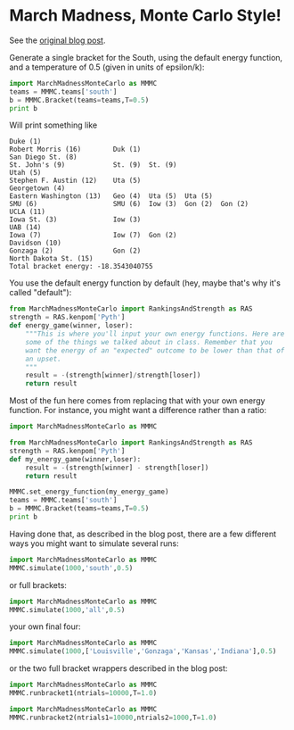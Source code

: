 March Madness, Monte Carlo Style!
=================================

See the [original blog post](http://www.mglerner.com/blog/?p=16).

Generate a single bracket for the South, using the default energy
function, and a temperature of 0.5 (given in units of epsilon/k):

```python
import MarchMadnessMonteCarlo as MMMC
teams = MMMC.teams['south']
b = MMMC.Bracket(teams=teams,T=0.5)
print b
```

Will print something like

```
Duke (1)                                                     
Robert Morris (16)        Duk (1)                            
San Diego St. (8)                                            
St. John's (9)            St. (9)  St. (9)                   
Utah (5)                                                     
Stephen F. Austin (12)    Uta (5)                            
Georgetown (4)                                               
Eastern Washington (13)   Geo (4)  Uta (5)  Uta (5)          
SMU (6)                   SMU (6)  Iow (3)  Gon (2)  Gon (2) 
UCLA (11)                                                    
Iowa St. (3)              Iow (3)                            
UAB (14)                                                     
Iowa (7)                  Iow (7)  Gon (2)                   
Davidson (10)                                                
Gonzaga (2)               Gon (2)                            
North Dakota St. (15)                                        
Total bracket energy: -18.3543040755
```

You use the default energy function by default (hey, maybe that's why
it's called "default"):

```python
from MarchMadnessMonteCarlo import RankingsAndStrength as RAS
strength = RAS.kenpom['Pyth']
def energy_game(winner, loser):
    """This is where you'll input your own energy functions. Here are
    some of the things we talked about in class. Remember that you
    want the energy of an "expected" outcome to be lower than that of
    an upset.
    """
    result = -(strength[winner]/strength[loser])
    return result
```

Most of the fun here comes from replacing that with your own energy
function. For instance, you might want a difference rather than a
ratio:

```python
import MarchMadnessMonteCarlo as MMMC

from MarchMadnessMonteCarlo import RankingsAndStrength as RAS
strength = RAS.kenpom['Pyth']
def my_energy_game(winner,loser):
    result = -(strength[winner] - strength[loser])
    return result

MMMC.set_energy_function(my_energy_game)
teams = MMMC.teams['south']
b = MMMC.Bracket(teams=teams,T=0.5)
print b
```

Having done that, as described in the blog post, there are a few
different ways you might want to simulate several runs:


```python
import MarchMadnessMonteCarlo as MMMC  
MMMC.simulate(1000,'south',0.5)
```

or full brackets:

```python
import MarchMadnessMonteCarlo as MMMC  
MMMC.simulate(1000,'all',0.5)
```

your own final four:

```python
import MarchMadnessMonteCarlo as MMMC
MMMC.simulate(1000,['Louisville','Gonzaga','Kansas','Indiana'],0.5)
```

or the two full bracket wrappers described in the blog post:

```python
import MarchMadnessMonteCarlo as MMMC
MMMC.runbracket1(ntrials=10000,T=1.0)
```

```python
import MarchMadnessMonteCarlo as MMMC
MMMC.runbracket2(ntrials1=10000,ntrials2=1000,T=1.0)
```

